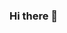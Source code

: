 ### Hi there 👋

<!--
**fiionablox/fiionablox** is a ✨ _special_ ✨ repository because its `README.md` (this file) appears on your GitHub profile.

Here are some ideas to get you started:

- 🔭 I’m currently working on this amazing website!
- 🌱 I’m currently learning coding
- 👯 I’m looking to collaborate on games
- 🤔 I’m looking for help with friends
- 💬 Ask me about how this works
- 📫 How to reach me: Fionablox123@gmail.com
- 😄 Pronouns: She/her
- ⚡ Fun fact: I am learning how to code!
-->
